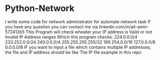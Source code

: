 # Python-Network
I write some code for network administrator for automate network task
If you have any question you can contact me via linkedin.com/in/ali-amiri-572412b5
This Program will check wheater your IP address is Vaild or not
Invalid IP Address ranges Which this program checks:
224.0.0.0/4 
233.252.0.0/24 
240.0.0.0/4 
255.255.255.255/32 
169.254.0.0/16 
127.0.0.0/8 
0.0.0.0/8 
IF you want to input a file which contains multiple IP addresses, the file and IP address should be like The IP file example in this repo


